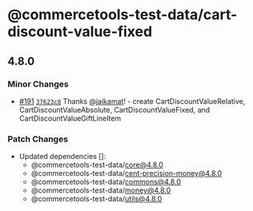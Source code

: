 # @commercetools-test-data/cart-discount-value-fixed

## 4.8.0

### Minor Changes

- [#191](https://github.com/commercetools/test-data/pull/191) [`37623c8`](https://github.com/commercetools/test-data/commit/37623c8c89c0225b759a7c5d0eeffca89db9d45e) Thanks [@jaikamat](https://github.com/jaikamat)! - create CartDiscountValueRelative, CartDiscountValueAbsolute, CartDiscountValueFixed, and CartDiscountValueGiftLineItem

### Patch Changes

- Updated dependencies []:
  - @commercetools-test-data/core@4.8.0
  - @commercetools-test-data/cent-precision-money@4.8.0
  - @commercetools-test-data/commons@4.8.0
  - @commercetools-test-data/money@4.8.0
  - @commercetools-test-data/utils@4.8.0
